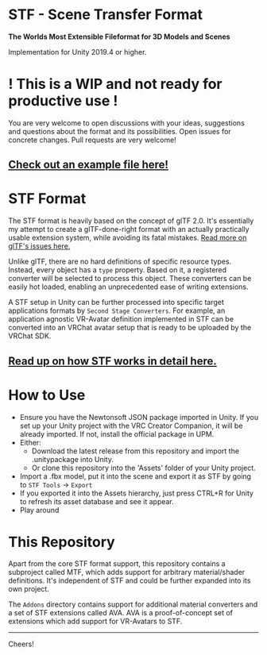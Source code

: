# STF - Scene Transfer Format
**The Worlds Most Extensible Fileformat for 3D Models and Scenes**

Implementation for Unity 2019.4 or higher.

# **! This is a WIP and not ready for productive use !**

You are very welcome to open discussions with your ideas, suggestions and questions about the format and its possibilities. Open issues for concrete changes. Pull requests are very welcome!

## [Check out an example file here!](https://emperorofmars.itch.io/stf-avatar-showcase)
<!-- ## [Watch the video presentation about STF and its AVA extensions here!](https://youtu.be/ozkmGxFG_ug) -->

# STF Format
The STF format is heavily based on the concept of glTF 2.0. It's essentially my attempt to create a glTF-done-right format with an actually practically usable extension system, while avoiding its fatal mistakes. [Read more on glTF's issues here.](./Docs/stf_format.md#gltf-20-issues)

Unlike glTF, there are no hard definitions of specific resource types. Instead, every object has a `type` property. Based on it, a registered converter will be selected to process this object. These converters can be easily hot loaded, enabling an unprecedented ease of writing extensions.

A STF setup in Unity can be further processed into specific target applications formats by `Second Stage Converters`. For example, an application agnostic VR-Avatar definition implemented in STF can be converted into an VRChat avatar setup that is ready to be uploaded by the VRChat SDK.

## [Read up on how STF works in detail here.](./Docs/stf_format.md)

# How to Use
- Ensure you have the Newtonsoft JSON package imported in Unity. If you set up your Unity project with the VRC Creator Companion, it will be already imported. If not, install the official package in UPM.
- Either:
	- Download the latest release from this repository and import the .unitypackage into Unity.
	- Or clone this repository into the 'Assets' folder of your Unity project.
- Import a .fbx model, put it into the scene and export it as STF by going to `STF Tools` → `Export`
- If you exported it into the Assets hierarchy, just press CTRL+R for Unity to refresh its asset database and see it appear.
- Play around

<!-- ![Screenshot of an STF file's inspector in Unity.](./Docs/Images/import_settings.png) -->

# This Repository
Apart from the core STF format support, this repository contains a subproject called MTF, which adds support for arbitrary material/shader definitions. It's independent of STF and could be further expanded into its own project.

The `Addons` directory contains support for additional material converters and a set of STF extensions called AVA. AVA is a proof-of-concept set of extensions which add support for VR-Avatars to STF.

---

Cheers!
